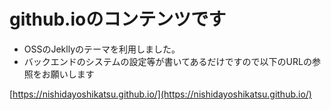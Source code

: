 # github.ioのコンテンツです
- OSSのJekllyのテーマを利用しました。
- バックエンドのシステムの設定等が書いてあるだけですので以下のURLの参照をお願いします

[https://nishidayoshikatsu.github.io/](https://nishidayoshikatsu.github.io/)
